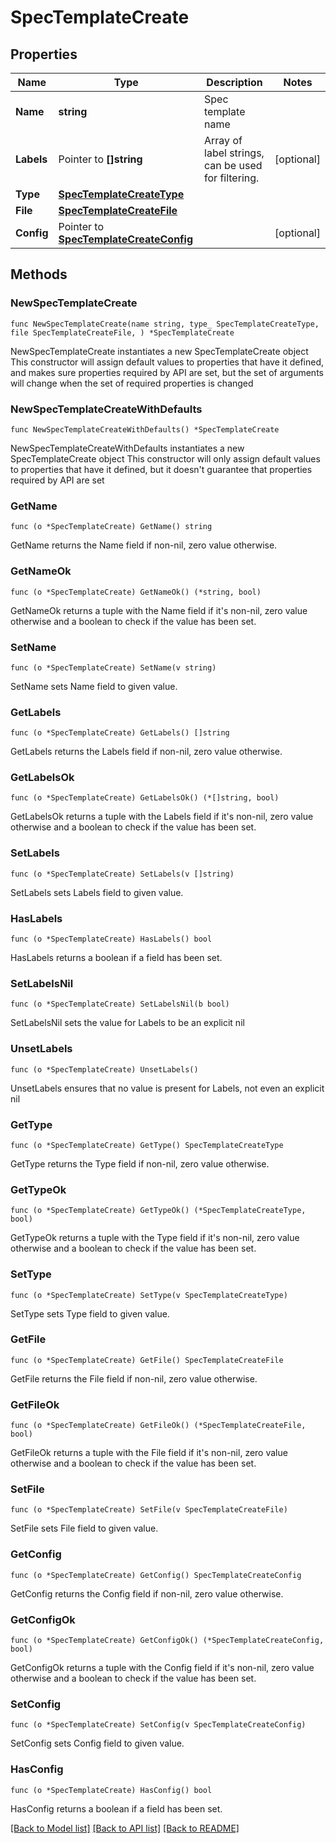 # SpecTemplateCreate

## Properties

Name | Type | Description | Notes
------------ | ------------- | ------------- | -------------
**Name** | **string** | Spec template name | 
**Labels** | Pointer to **[]string** | Array of label strings, can be used for filtering. | [optional] 
**Type** | [**SpecTemplateCreateType**](specTemplateCreate_type.md) |  | 
**File** | [**SpecTemplateCreateFile**](specTemplateCreate_file.md) |  | 
**Config** | Pointer to [**SpecTemplateCreateConfig**](specTemplateCreate_config.md) |  | [optional] 

## Methods

### NewSpecTemplateCreate

`func NewSpecTemplateCreate(name string, type_ SpecTemplateCreateType, file SpecTemplateCreateFile, ) *SpecTemplateCreate`

NewSpecTemplateCreate instantiates a new SpecTemplateCreate object
This constructor will assign default values to properties that have it defined,
and makes sure properties required by API are set, but the set of arguments
will change when the set of required properties is changed

### NewSpecTemplateCreateWithDefaults

`func NewSpecTemplateCreateWithDefaults() *SpecTemplateCreate`

NewSpecTemplateCreateWithDefaults instantiates a new SpecTemplateCreate object
This constructor will only assign default values to properties that have it defined,
but it doesn't guarantee that properties required by API are set

### GetName

`func (o *SpecTemplateCreate) GetName() string`

GetName returns the Name field if non-nil, zero value otherwise.

### GetNameOk

`func (o *SpecTemplateCreate) GetNameOk() (*string, bool)`

GetNameOk returns a tuple with the Name field if it's non-nil, zero value otherwise
and a boolean to check if the value has been set.

### SetName

`func (o *SpecTemplateCreate) SetName(v string)`

SetName sets Name field to given value.


### GetLabels

`func (o *SpecTemplateCreate) GetLabels() []string`

GetLabels returns the Labels field if non-nil, zero value otherwise.

### GetLabelsOk

`func (o *SpecTemplateCreate) GetLabelsOk() (*[]string, bool)`

GetLabelsOk returns a tuple with the Labels field if it's non-nil, zero value otherwise
and a boolean to check if the value has been set.

### SetLabels

`func (o *SpecTemplateCreate) SetLabels(v []string)`

SetLabels sets Labels field to given value.

### HasLabels

`func (o *SpecTemplateCreate) HasLabels() bool`

HasLabels returns a boolean if a field has been set.

### SetLabelsNil

`func (o *SpecTemplateCreate) SetLabelsNil(b bool)`

 SetLabelsNil sets the value for Labels to be an explicit nil

### UnsetLabels
`func (o *SpecTemplateCreate) UnsetLabels()`

UnsetLabels ensures that no value is present for Labels, not even an explicit nil
### GetType

`func (o *SpecTemplateCreate) GetType() SpecTemplateCreateType`

GetType returns the Type field if non-nil, zero value otherwise.

### GetTypeOk

`func (o *SpecTemplateCreate) GetTypeOk() (*SpecTemplateCreateType, bool)`

GetTypeOk returns a tuple with the Type field if it's non-nil, zero value otherwise
and a boolean to check if the value has been set.

### SetType

`func (o *SpecTemplateCreate) SetType(v SpecTemplateCreateType)`

SetType sets Type field to given value.


### GetFile

`func (o *SpecTemplateCreate) GetFile() SpecTemplateCreateFile`

GetFile returns the File field if non-nil, zero value otherwise.

### GetFileOk

`func (o *SpecTemplateCreate) GetFileOk() (*SpecTemplateCreateFile, bool)`

GetFileOk returns a tuple with the File field if it's non-nil, zero value otherwise
and a boolean to check if the value has been set.

### SetFile

`func (o *SpecTemplateCreate) SetFile(v SpecTemplateCreateFile)`

SetFile sets File field to given value.


### GetConfig

`func (o *SpecTemplateCreate) GetConfig() SpecTemplateCreateConfig`

GetConfig returns the Config field if non-nil, zero value otherwise.

### GetConfigOk

`func (o *SpecTemplateCreate) GetConfigOk() (*SpecTemplateCreateConfig, bool)`

GetConfigOk returns a tuple with the Config field if it's non-nil, zero value otherwise
and a boolean to check if the value has been set.

### SetConfig

`func (o *SpecTemplateCreate) SetConfig(v SpecTemplateCreateConfig)`

SetConfig sets Config field to given value.

### HasConfig

`func (o *SpecTemplateCreate) HasConfig() bool`

HasConfig returns a boolean if a field has been set.


[[Back to Model list]](../README.md#documentation-for-models) [[Back to API list]](../README.md#documentation-for-api-endpoints) [[Back to README]](../README.md)


